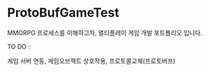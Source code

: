 # ProtoBufGameTest

MMORPG 프로세스를 이해하고자, 멀티플레이 게임 개발 포트폴리오 입니다.

TO DO :

게임 서버 연동, 게임오브젝트 상호작용, 프로토콜교체(프로토버프)
